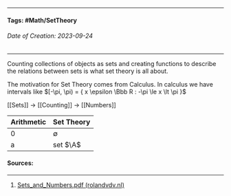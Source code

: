 __________________________________________________________________________
#### **Tags:** #Math/SetTheory 
###### *Date of Creation: 2023-09-24*
__________________________________________________________________________

Counting collections of objects as sets and creating functions to describe the relations between sets is what set theory is all about.

The motivation for Set Theory comes from Calculus. In calculus we have intervals like $[-\pi, \pi) = { x \epsilon \Bbb R : -\pi \le x \lt \pi }$

[[Sets]] -> [[Counting]] -> [[Numbers]]

| Arithmetic | Set Theory |
| -----------| -----------|
| 0 | $\emptyset$ |
| a | set $\A$ 


#### Sources:
__________________________________________________________________________
1. [Sets_and_Numbers.pdf (rolandvdv.nl)](https://www.rolandvdv.nl/Sets_and_Numbers.pdf)
